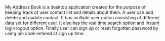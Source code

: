 My Address Book is a desktop application created for the purpose of keeping track of user contact list and details about them. A user can add, delete and update contact. It has multiple user option consisting of different data set for different user. It also has the real time search option and instant login logout option. Finally user can sign up or reset forgotten password by using pin code entered at sign up time.
